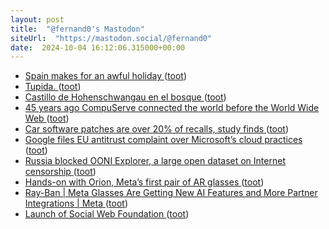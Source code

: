 ```yaml
---
layout: post
title:  "@fernand0's Mastodon"
siteUrl:  "https://mastodon.social/@fernand0"
date:  2024-10-04 16:12:06.315000+00:00
---
```

*  [Spain makes for an awful holiday ](https://www.spectator.co.uk/article/spain-makes-for-an-awful-holiday) ([toot](https://mastodon.social/@fernand0/113250030473286885))
*  [Tupida. ](https://avecesunafoto.wordpress.com/2024/10/04/tupida) ([toot](https://mastodon.social/@fernand0/113249910600985081))
*  [Castillo de Hohenschwangau en el bosque ](https://www.flickr.com/photos/fernand0/54029481308) ([toot](https://mastodon.social/@fernand0/113249818974720360))
*  [45 years ago CompuServe connected the world before the World Wide Web ](https://www.wosu.org/2024-09-24/45-years-ago-compuserve-connected-the-world-before-the-world-wide-we) ([toot](https://mastodon.social/@fernand0/113249758461737843))
*  [Car software patches are over 20% of recalls, study finds ](https://arstechnica.com/cars/2024/09/more-than-20-of-vehicle-recalls-are-software-fixes-now) ([toot](https://mastodon.social/@fernand0/113249674385549011))
*  [Google files EU antitrust complaint over Microsoft’s cloud practices ](https://www.theverge.com/2024/9/25/24253990/google-eu-complaint-microsoft-cloud-azure-practice) ([toot](https://mastodon.social/@fernand0/113248875770049821))
*  [Russia blocked OONI Explorer, a large open dataset on Internet censorship ](https://ooni.org/post/2024-russia-blocked-ooni-explore) ([toot](https://mastodon.social/@fernand0/113248716976353581))
*  [Hands-on with Orion, Meta’s first pair of AR glasses ](https://www.theverge.com/24253908/meta-orion-ar-glasses-demo-mark-zuckerberg-intervie) ([toot](https://mastodon.social/@fernand0/113248536778619831))
*  [Ray-Ban \| Meta Glasses Are Getting New AI Features and More Partner Integrations \| Meta ](https://about.fb.com/news/2024/09/ray-ban-meta-glasses-new-ai-features-and-partner-integrations) ([toot](https://mastodon.social/@fernand0/113248112948550654))
*  [Launch of Social Web Foundation ](https://socialwebfoundation.org/2024/09/24/launch) ([toot](https://mastodon.social/@fernand0/113247885084541162))
